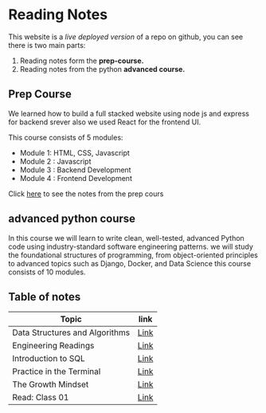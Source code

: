 # Reading Notes
This website is a *live deployed version* of a repo on github, you can see there is two main parts:
1. Reading notes form the **prep-course.**
2. Reading notes from the python **advanced course.**

## Prep Course
We learned how to build a full stacked website using node js and express for backend srever also we used React for the frontend UI.

This course consists of 5 modules:
- Module 1: HTML, CSS, Javascript
- Module 2 : Javascript
- Module 3 : Backend Development
- Module 4 : Frontend Development

Click [here](https://ibraheem-areeda.github.io/my-notes/) to see the notes from the prep cours

## advanced python course 
In this course we will learn to write clean, well-tested, advanced Python code using industry-standard software engineering patterns. we will study the foundational structures of programming, from object-oriented principles to advanced topics such as Django, Docker, and Data Science
this course consists of 10 modules.

## Table of notes 

| Topic | link |
| ----------- | ----------- |
| Data Structures and Algorithms | [Link](https://github.com/ibraheem-areeda/reading-notes-401/blob/main/Data%20Structures%20and%20Algorithms.md) |
| Engineering Readings | [Link](https://github.com/ibraheem-areeda/reading-notes-401/blob/main/Engineering%20Readings.md) |
| Introduction to SQL |  [Link](https://github.com/ibraheem-areeda/reading-notes-401/blob/main/Introduction%20to%20SQL.md)  |
| Practice in the Terminal | [Link](https://github.com/ibraheem-areeda/reading-notes-401/blob/main/Practice%20in%20the%20Terminal.md) |
| The Growth Mindset | [Link](https://github.com/ibraheem-areeda/reading-notes-401/blob/main/Growth%20mindset.md)  |
| Read: Class 01 | [Link](https://github.com/ibraheem-areeda/reading-notes-401/new/main)  |



